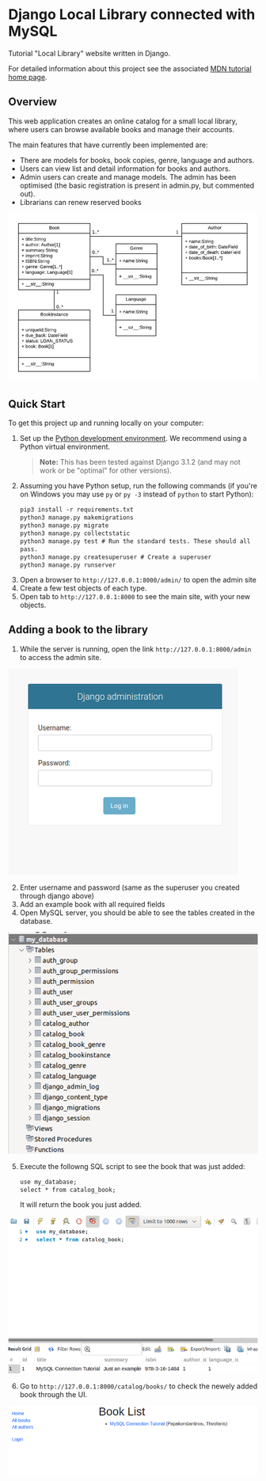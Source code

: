 # Django Local Library connected with MySQL

Tutorial "Local Library" website written in Django.

For detailed information about this project see the associated [MDN tutorial home page](https://developer.mozilla.org/en-US/docs/Learn/Server-side/Django/Tutorial_local_library_website).

## Overview

This web application creates an online catalog for a small local library, where users can browse available books and manage their accounts.

The main features that have currently been implemented are:

* There are models for books, book copies, genre, language and authors.
* Users can view list and detail information for books and authors.
* Admin users can create and manage models. The admin has been optimised (the basic registration is present in admin.py, but commented out).
* Librarians can renew reserved books

![Local Library Model](https://raw.githubusercontent.com/mdn/django-locallibrary-tutorial/master/catalog/static/images/local_library_model_uml.png)


## Quick Start

To get this project up and running locally on your computer:
1. Set up the [Python development environment](https://developer.mozilla.org/en-US/docs/Learn/Server-side/Django/development_environment).
   We recommend using a Python virtual environment.
   > **Note:** This has been tested against Django 3.1.2 (and may not work or be "optimal" for other versions).
1. Assuming you have Python setup, run the following commands (if you're on Windows you may use `py` or `py -3` instead of `python` to start Python):
   ```
   pip3 install -r requirements.txt
   python3 manage.py makemigrations
   python3 manage.py migrate
   python3 manage.py collectstatic
   python3 manage.py test # Run the standard tests. These should all pass.
   python3 manage.py createsuperuser # Create a superuser
   python3 manage.py runserver
   ```
1. Open a browser to `http://127.0.0.1:8000/admin/` to open the admin site
1. Create a few test objects of each type.
1. Open tab to `http://127.0.0.1:8000` to see the main site, with your new objects.

## Adding a book to the library
1. While the server is running, open the link `http://127.0.0.1:8000/admin` to access the admin site.

![login](https://github.com/FanisPapakonstantinou/django-locallibrary-tutorial/blob/master/catalog/static/images/login.png)

2. Enter username and password (same as the superuser you created through django above)
3. Add an example book with all required fields
4. Open MySQL server, you should be able to see the tables created in the database.

![tables](https://github.com/FanisPapakonstantinou/django-locallibrary-tutorial/blob/master/catalog/static/images/sqlServer_django.png)


5. Execute the followng SQL script to see the book that was just added:
   ```
   use my_database;
   select * from catalog_book;
   ```
   It will return the book you just added.
   
![query](https://github.com/FanisPapakonstantinou/django-locallibrary-tutorial/blob/master/catalog/static/images/mysql_server.png)


6. Go to `http://127.0.0.1:8000/catalog/books/` to check the newely added book through the UI.



![ui](https://github.com/FanisPapakonstantinou/django-locallibrary-tutorial/blob/master/catalog/static/images/book.png)
